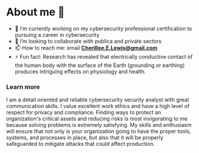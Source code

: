 # About me 👋

- 🔭 I’m currently working on my cybersecurity professional certification to pursuing a career in cybersecurity
- 👯 I’m looking to collaborate with publica and private sectors
- 📫 How to reach me: email **Cherillee.E.Lewis@gmail.com**
- ⚡ Fun fact: Research has revealed that electrically conductive contact of the human body with the surface of the Earth (grounding or earthing) produces intriguing effects on physiology and health.

### Learn more
I am a detail oriented and reliable cybersecurity security analyst with great communication skills. I value excellent work ethics and have a high level of respect for privacy and compliance. Finding ways to protect an organization's critical assets and reducing risks is most invigorating to me because solving problems is extremely satisfying. My skills and enthusiasm will ensure that not only is your organization going to have the proper tools, systems, and processes in place, but also that it will be properly safeguarded to mitigate attacks that could affect production.
